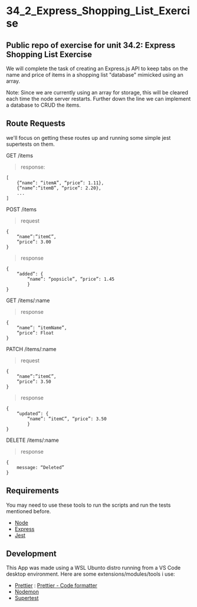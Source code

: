 # 34_2_Express_Shopping_List_Exercise
## Public repo of exercise for unit 34.2: Express Shopping List Exercise
We will complete the task of creating an Express.js API to keep tabs on the name and price of items in a shopping list "database" mimicked using an array.

Note: Since we are currently using an array for storage, this will be cleared each time the node server restarts. Further down the line we can implement a database to CRUD the items.

## Route Requests
we'll focus on getting these routes up and running some simple jest supertests on them.

GET /items
>response:

    [
        {“name”: “itemA”, “price”: 1.11},
        {“name”:”itemB”, “price”: 2.20},
        ...
    ]

POST /items
>request
    
    {
        “name”:”itemC”,
        “price”: 3.00
    } 
>response

    {
        “added”: {
            “name”: “popsicle”, “price”: 1.45
            }
    }
GET /items/:name
>response

    {
        “name”: “itemName”,
        “price”: Float
    }

PATCH /items/:name
>request
    
    {
        “name”:”itemC”,
        “price”: 3.50
    } 
>response

    {
        “updated”: {
            “name”: “itemC”, “price”: 3.50
            }
    }
DELETE /items/:name
>response

    {
        message: “Deleted”
    }

## Requirements
You may need to use these tools to run the scripts and run the tests mentioned before.
- [Node](https://nodejs.org/en)
- [Express](https://expressjs.com/)
- [Jest](https://jestjs.io/)

## Development
This App was made using a WSL Ubunto distro running from a VS Code desktop environment.
Here are some extensions/modules/tools i use:
- [Prettier](https://prettier.io/) : [Prettier - Code formatter](https://marketplace.visualstudio.com/items?itemName=esbenp.prettier-vscode)
- [Nodemon](https://www.npmjs.com/package/nodemon)
- [Supertest](https://github.com/ladjs/supertest)

[Previous Repo]: https://github.com/papontem/33_4_Node_Files_Exercise/issues